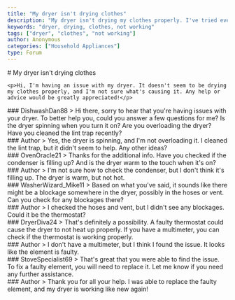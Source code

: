 ```yaml
---
title: "My dryer isn't drying clothes"
description: "My dryer isn't drying my clothes properly. I've tried everything I can think of, but it just doesn't seem to work. Any help would be appreciated."
keywords: "dryer, drying, clothes, not working"
tags: ["dryer", "clothes", "not working"]
author: Anonymous
categories: ["Household Appliances"]
type: Forum
---
```


<div class="initial-post">
    # My dryer isn't drying clothes

    <p>Hi, I'm having an issue with my dryer. It doesn't seem to be drying my clothes properly, and I'm not sure what's causing it. Any help or advice would be greatly appreciated!</p>
</div>

<div class="reply technician">
    ### DishwashDan88
    > Hi there, sorry to hear that you're having issues with your dryer. To better help you, could you answer a few questions for me? Is the dryer spinning when you turn it on? Are you overloading the dryer? Have you cleaned the lint trap recently?

</div>

<div class="reply author">
    ### Author
    > Yes, the dryer is spinning, and I'm not overloading it. I cleaned the lint trap, but it didn't seem to help. Any other ideas?

</div>

<div class="reply technician">
    ### OvenOracle21
    > Thanks for the additional info. Have you checked if the condenser is filling up? And is the dryer warm to the touch when it's on?

</div>

<div class="reply author">
    ### Author
    > I'm not sure how to check the condenser, but I don't think it's filling up. The dryer is warm, but not hot.

</div>

<div class="reply technician">
    ### WasherWizard_Mike11
    > Based on what you've said, it sounds like there might be a blockage somewhere in the dryer, possibly in the hoses or vent. Can you check for any blockages there?

</div>

<div class="reply author">
    ### Author
    > I checked the hoses and vent, but I didn't see any blockages. Could it be the thermostat?

</div>

<div class="reply technician">
    ### DryerDiva24
    > That's definitely a possibility. A faulty thermostat could cause the dryer to not heat up properly. If you have a multimeter, you can check if the thermostat is working properly. 

</div>

<div class="reply author">
    ### Author
    > I don't have a multimeter, but I think I found the issue. It looks like the element is faulty.

</div>

<div class="reply technician">
    ### StoveSpecialist69
    > That's great that you were able to find the issue. To fix a faulty element, you will need to replace it. Let me know if you need any further assistance.

</div>

<div class="reply author">
    ### Author
    > Thank you for all your help. I was able to replace the faulty element, and my dryer is working like new again!

</div>
